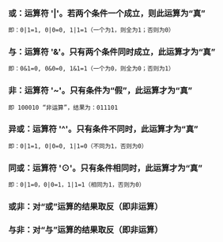 ### 或：运算符 '|'。若两个条件一个成立，则此运算为“真”

```txt
即：0|1=1, 0|0=0, 1|1=1（一个为1，则全为1；否则为0）
```

### 与：运算符 '&'。只有两个条件同时成立，此运算才为“真”

```txt
即：0&1=0, 0&0=0, 1&1=1（一个为0，则全为0；否则为1）
```

### 非：运算符 '~'。只有条件为“假”，此运算才为“真”

```txt
即 100010 “非运算”，结果为：011101
```

### 异或：运算符 '^'。只有条件不同时，此运算才为“真”

```txt
即：0|1=1, 0|0=0, 1|1=0（不同为1，否则为0）
```

### 同或：运算符 '⊙'。只有条件相同时，此运算才为“真”

```txt
即：0|1=0，0|0=1，1|1=1（相同为1，否则为0）
```

### 或非：对“或”运算的结果取反（即非运算）

### 与非：对“与”运算的结果取反（即非运算）
